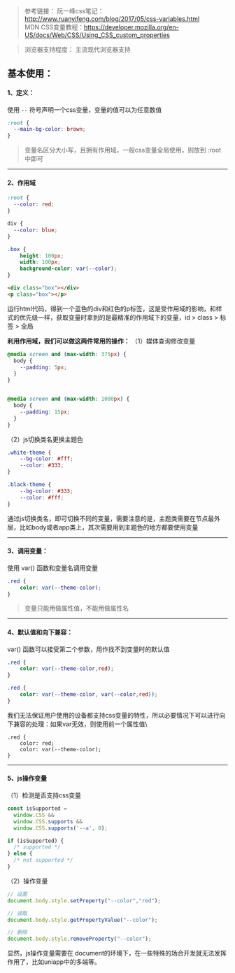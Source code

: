 > 参考链接：
> 阮一峰css笔记：http://www.ruanyifeng.com/blog/2017/05/css-variables.html  
> MDN CSS变量教程：https://developer.mozilla.org/en-US/docs/Web/CSS/Using_CSS_custom_properties

> 浏览器支持程度： 
> 主流现代浏览器支持

## 基本使用：

#### 1、定义：
使用 `--` 符号声明一个css变量，变量的值可以为任意数值
```css
:root {
  --main-bg-color: brown;
}
```
> 变量名区分大小写，且拥有作用域，一般css变量全局使用，则放到 :root 中即可

---

#### 2、作用域
```css
:root {
  --color: red;
}

div {
  --color: blue;
}

.box {
    height: 100px;
    width: 100px;
    background-color: var(--color);
}
```

```html
<div class="box"></div>
<p class="box"></p>
```

运行html代码，得到一个蓝色的div和红色的p标签，这是受作用域的影响，和样式的优先级一样，获取变量时拿到的是最精准的作用域下的变量，id > class > 标签 > 全局


**利用作用域，我们可以做这两件常用的操作：**
（1）媒体查询修改变量
```css
@media screen and (max-width: 375px) {
  body {
    --padding: 5px;
  }
}


@media screen and (max-width: 1080px) {
  body {
    --padding: 15px;
  }
}
```


（2）js切换类名更换主题色
```css
.white-theme {
    --bg-color: #fff;
    --color: #333;
}

.black-theme {
    --bg-color: #333;
    --color: #fff;    
}
```

通过js切换类名，即可切换不同的变量，需要注意的是，主题类需要在节点最外层，比如body或者app类上，其次需要用到主题色的地方都要使用变量

---

#### 3、调用变量：
使用 var() 函数和变量名调用变量
```css
.red {
    color: var(--theme-color);
}
```

> 变量只能用做属性值，不能用做属性名

---

#### 4、默认值和向下兼容：
var() 函数可以接受第二个参数，用作找不到变量时的默认值
```css
.red {
    color: var(--theme-color,red);
}

.red {
    color: var(--theme-color, var(--color,red));
}
```

我们无法保证用户使用的设备都支持css变量的特性，所以必要情况下可以进行向下兼容的处理：如果var无效，则使用前一个属性值\

```
.red {
    color: red;
    color: var(--theme-color);
}
```

---

#### 5、js操作变量
（1）检测是否支持css变量
```js
const isSupported =
  window.CSS &&
  window.CSS.supports &&
  window.CSS.supports('--a', 0);

if (isSupported) {
  /* supported */
} else {
  /* not supported */
}
```

（2）操作变量
```js
// 设置
document.body.style.setProperty("--color","red");

// 读取
document.body.style.getPropertyValue("--color");

// 删除
document.body.style.removeProperty("--color");
```

显然，js操作变量需要在 document的环境下，在一些特殊的场合开发就无法发挥作用了，比如uniapp中的多端等。